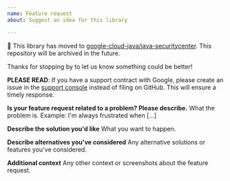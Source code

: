 ```yaml
---
name: Feature request
about: Suggest an idea for this library

---
```


:bus: This library has moved to
[google-cloud-java/java-securitycenter](
https://github.com/googleapis/google-cloud-java/tree/main/java-securitycenter).
This repository will be archived in the future.

Thanks for stopping by to let us know something could be better!

**PLEASE READ**: If you have a support contract with Google, please create an issue in the [support console](https://cloud.google.com/support/) instead of filing on GitHub. This will ensure a timely response.

**Is your feature request related to a problem? Please describe.**
What the problem is. Example: I'm always frustrated when [...]

**Describe the solution you'd like**
What you want to happen.

**Describe alternatives you've considered**
Any alternative solutions or features you've considered.

**Additional context**
Any other context or screenshots about the feature request.

